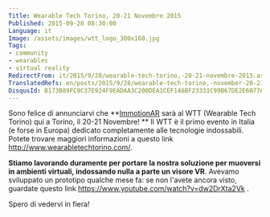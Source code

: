 ```yaml
---
Title: Wearable Tech Torino, 20-21 Novembre 2015
Published: 2015-09-28 08:30:00
Language: it
Image: /assets/images/wtt_logo_300x160.jpg
Tags:
- community
- wearables
- virtual reality
RedirectFrom: it/2015/9/28/wearable-tech-torino,-20-21-novembre-2015.aspx
TranslatedRefs: en/posts/2015/9/28/wearable-tech-torino,-november-20-21-2015.md
DisqusId: B173B89FC9C37E924F9EADAA3C200DEA1CEF146BF23331C99B67DE2E607764C0
---
```

Sono felice di annunciarvi che **<a href="http://www.immotionar.com/it/" target="_blank">ImmotionAR</a> sarà al WTT (Wearable Tech Torino) qui a Torino, il 20-21 Novembre! **  Il WTT è il primo evento in Italia (e forse in Europa) dedicato completamente alle tecnologie indossabili. Potete trovare maggiori informazioni a questo link <a href="http://www.wearabletechtorino.com" target="_blank">http://www.wearabletechtorino.com/</a>.

**Stiamo lavorando duramente per portare la nostra soluzione per muoversi in ambienti virtuali, indossando nulla a parte un visore VR**<span>. Avevamo sviluppato un prototipo qualche mese fa: se non l'avete ancora visto, guardate questo link </span> <a href="https://www.youtube.com/watch?v=dw2DrXta2Vk" target="_blank">https://www.youtube.com/watch?v=dw2DrXta2Vk</a> <span>.</span>

<span>Spero di vedervi in fiera!</span>